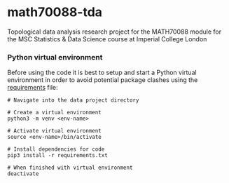 # math70088-tda
Topological data analysis research project for the MATH70088 module for the MSC Statistics &amp; Data Science course at Imperial College London

### Python virtual environment

Before using the code it is best to setup and start a Python virtual environment in order to avoid potential package clashes using the [requirements](src/requirements.txt) file:

```
# Navigate into the data project directory

# Create a virtual environment
python3 -m venv <env-name>

# Activate virtual environment
source <env-name>/bin/activate

# Install dependencies for code
pip3 install -r requirements.txt

# When finished with virtual environment
deactivate
```